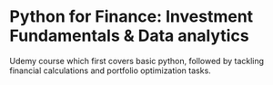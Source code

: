 # Python for Finance: Investment Fundamentals & Data analytics
Udemy course which first covers basic python, followed by tackling financial calculations and portfolio optimization tasks.